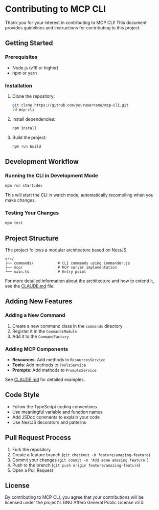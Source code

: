 # Contributing to MCP CLI

Thank you for your interest in contributing to MCP CLI! This document provides guidelines and instructions for contributing to this project.

## Getting Started

### Prerequisites

- Node.js (v18 or higher)
- npm or yarn

### Installation

1. Clone the repository:
   ```bash
   git clone https://github.com/yourusername/mcp-cli.git
   cd mcp-cli
   ```

2. Install dependencies:
   ```bash
   npm install
   ```

3. Build the project:
   ```bash
   npm run build
   ```

## Development Workflow

### Running the CLI in Development Mode

```bash
npm run start:dev
```

This will start the CLI in watch mode, automatically recompiling when you make changes.

### Testing Your Changes

```bash
npm test
```

## Project Structure

The project follows a modular architecture based on NestJS:

```
src/
├── commands/           # CLI commands using Commander.js
├── mcp/                # MCP server implementation
└── main.ts             # Entry point
```

For more detailed information about the architecture and how to extend it, see the [CLAUDE.md](./CLAUDE.md) file.

## Adding New Features

### Adding a New Command

1. Create a new command class in the `commands` directory
2. Register it in the `CommandsModule`
3. Add it to the `CommandFactory`

### Adding MCP Components

- **Resources**: Add methods to `ResourcesService`
- **Tools**: Add methods to `ToolsService`
- **Prompts**: Add methods to `PromptsService`

See [CLAUDE.md](./CLAUDE.md) for detailed examples.

## Code Style

- Follow the TypeScript coding conventions
- Use meaningful variable and function names
- Add JSDoc comments to explain your code
- Use NestJS decorators and patterns

## Pull Request Process

1. Fork the repository
2. Create a feature branch (`git checkout -b feature/amazing-feature`)
3. Commit your changes (`git commit -m 'Add some amazing feature'`)
4. Push to the branch (`git push origin feature/amazing-feature`)
5. Open a Pull Request

## License

By contributing to MCP CLI, you agree that your contributions will be licensed under the project's GNU Affero General Public License v3.0.
